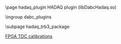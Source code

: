 \page hadaq_plugin HADAQ plugin (libDabcHadaq.so)

\ingroup dabc_plugins

\subpage hadaq_trb3_package <br>

[FPGA TDC calibrations](https://web-docs.gsi.de/~dabc/doc/stream/hadaq_tdc_calibr.html) <br>